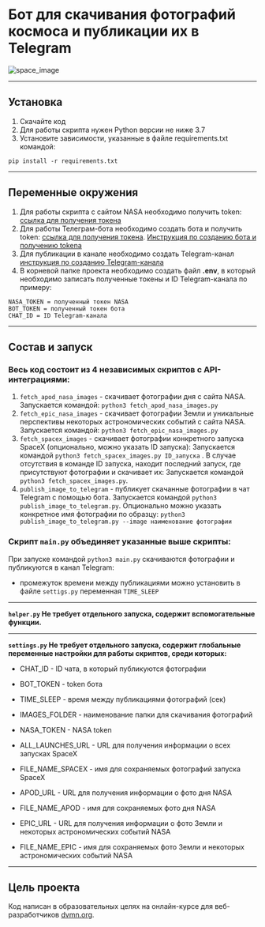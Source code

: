 # Бот для скачивания фотографий космоса и публикации их в Telegram


![space_image](https://klike.net/uploads/posts/2019-06/1560231201_2.jpg)

___
## Установка

1. Скачайте код
2. Для работы скрипта нужен Python версии не ниже 3.7
3. Установите зависимости, указанные в файле requirements.txt командой:

``pip install -r requirements.txt``
___
## Переменные окружения

1. Для работы скрипта с сайтом NASA необходимо получить token: [ссылка для получения токена](https://api.nasa.gov/)
2. Для работы Телеграм-бота необходимо создать бота и получить token: [ссылка для получения токена](https://telegram.me/BotFather). [Инструкция по созданию бота и получению tokena](https://way23.ru/%D1%80%D0%B5%D0%B3%D0%B8%D1%81%D1%82%D1%80%D0%B0%D1%86%D0%B8%D1%8F-%D0%B1%D0%BE%D1%82%D0%B0-%D0%B2-telegram.html)
3. Для публикации в канале необходимо создать Telegram-канал [инструкция по созданию Telegram-канала](https://smmplanner.com/blog/otlozhennyj-posting-v-telegram/)
4. В корневой папке проекта необходимо создать файл **.env**, в который необходимо записать полученные токены и ID Telegram-канала по примеру:

```
NASA_TOKEN = полученный токен NASA
BOT_TOKEN = полученный токен бота
CHAT_ID = ID Telegram-канала
```

___
## Состав и запуск

### Весь код состоит из 4 независимых скриптов с API-интеграциями:
1. ```fetch_apod_nasa_images``` -  скачивает фотографии дня с сайта NASA. Запускается командой: ```python3 fetch_apod_nasa_images.py```
2. ```fetch_epic_nasa_images``` - скачивает фотографии  Земли и уникальные перспективы некоторых астрономических событий с сайта NASA. Запускается командой: ```python3 fetch_epic_nasa_images.py```
3. ```fetch_spacex_images``` - скачивает фотографии конкретного запуска SpaceX (опционально, можно указать ID запуска): Запускается командой ```python3 fetch_spacex_images.py ID_запуска``` . В случае отсутствия в команде ID запуска, находит последний запуск, где присутствуют фотографии и скачивает их: Запускается командой ```python3 fetch_spacex_images.py```.
4. ```publish_image_to_telegram``` - публикует скачанные фотографии в чат Telegram c помощью бота. Запускается командой ```python3 publish_image_to_telegram.py```. Опционально можно указать конкретное имя фотографии по образцу: ```python3 publish_image_to_telegram.py --image наименование фотографии``` 
### Скрипт ```main.py``` объединяет указанные выше скрипты:

При запуске командой ```python3 main.py``` скачиваются фотографии и публикуются в канал Telegram:
* промежуток времени между публикациями можно установить в файле ```settigs.py``` переменная ```TIME_SLEEP```

___
**```helper.py``` Не требует отдельного запуска, содержит вспомогательные функции.**
___
**```settings.py``` Не требует отдельного запуска, содержит глобальные переменные настройки для работы скриптов, среди которых:**

* CHAT_ID - ID чата, в который публикуются фотографии

* BOT_TOKEN - token бота

* TIME_SLEEP - время между публикациями фотографий (сек)

* IMAGES_FOLDER - наименование папки для скачивания фотографий

* NASA_TOKEN - NASA token

* ALL_LAUNCHES_URL - URL для получения информации о всех запусках SpaceX

* FILE_NAME_SPACEX - имя для сохраняемых фотографий запуска SpaceX

* APOD_URL - URL для получения информации о фото дня NASA

* FILE_NAME_APOD - имя для сохраняемых фото дня NASA

* EPIC_URL - URL для получения информации о фото Земли и некоторых астрономических событий NASA

* FILE_NAME_EPIC - имя для сохраняемых фото Земли и некоторых астрономических событий NASA
___
## Цель проекта

Код написан в образовательных целях на онлайн-курсе для веб-разработчиков [dvmn.org](https://dvmn.org/).
